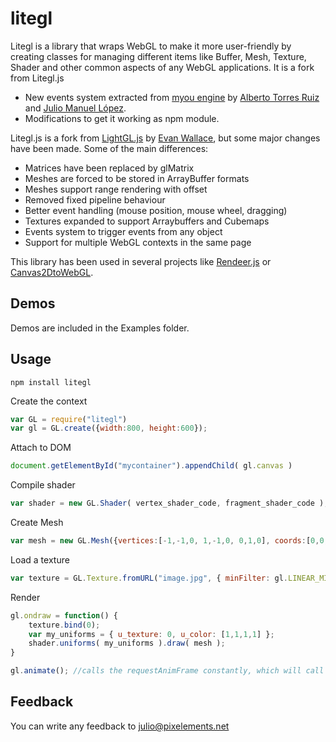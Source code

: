 # litegl
Litegl is a library that wraps WebGL to make it more user-friendly by creating classes for managing different items like Buffer, Mesh, Texture, Shader and other common aspects of any WebGL applications. It is a fork from Litegl.js

 * New events system extracted from [myou engine](https://myou.cat) by [Alberto Torres Ruiz](https://github.com/DiThi) and [Julio Manuel López](http://pixelements.net). 
 * Modifications to get it working as npm module.
 
Litegl.js is a fork from [LightGL.js](https://github.com/evanw/lightgl.js/) by [Evan Wallace](http://madebyevan.com), but some major changes have been made.
Some of the main differences:

 * Matrices have been replaced by glMatrix
 * Meshes are forced to be stored in ArrayBuffer formats
 * Meshes support range rendering with offset
 * Removed fixed pipeline behaviour
 * Better event handling (mouse position, mouse wheel, dragging)
 * Textures expanded to support Arraybuffers and Cubemaps
 * Events system to trigger events from any object
 * Support for multiple WebGL contexts in the same page

This library has been used in several projects like [Rendeer.js](https://github.com/jagenjo/rendeer.js) or [Canvas2DtoWebGL](https://github.com/jagenjo/Canvas2DtoWebGL).</p>


Demos
-----
Demos are included in the Examples folder.

Usage
-----

```
npm install litegl
```

Create the context
```js
var GL = require("litegl")
var gl = GL.create({width:800, height:600});
```

Attach to DOM
```js
document.getElementById("mycontainer").appendChild( gl.canvas )
```

Compile shader
```js
var shader = new GL.Shader( vertex_shader_code, fragment_shader_code );
```

Create Mesh
```js
var mesh = new GL.Mesh({vertices:[-1,-1,0, 1,-1,0, 0,1,0], coords:[0,0, 1,0, 0.5,1]});
```

Load a texture
```js
var texture = GL.Texture.fromURL("image.jpg", { minFilter: gl.LINEAR_MIPMAP_LINEAR });
```


Render
```js
gl.ondraw = function() {
	texture.bind(0);
	var my_uniforms = { u_texture: 0, u_color: [1,1,1,1] };
	shader.uniforms( my_uniforms ).draw( mesh );
}

gl.animate(); //calls the requestAnimFrame constantly, which will call ondraw
```

Feedback
--------

You can write any feedback to julio@pixelements.net
